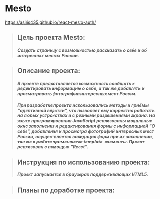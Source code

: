 # __Mesto__
https://asiris435.github.io/react-mesto-auth/
>## Цель проекта Mesto: 
>#### _Создать страницу с возможностью рассказать о себе и об интересных местах России._   

>## Описание проекта:
>#### _В проекте предоставляется возможность сообщать и редактировать информацию о себе, а так же добавлять и просматривать фотографии интересных мест России._
>#### _При разработке проекта использовались методы и приёмы "адаптивной вёрстки", что позволяет ему корректно работать на любых устройствах и с разными разрешениями экрана. На языке програмирования JavaScript реализованы модальные окна заполнения и редактирования формы с информацией "О себе", добавления и просмотра фотографий интересных мест России, осуществляется валидация форм при их заполнении, так же в работе применяются template-элементы. Проект реализован с помощью "React"._


>## Инструкция по использованию проекта:
>#### _Проект запускается в браузерах поддерживающих HTML5._

>## Планы по доработке проекта:
>####
